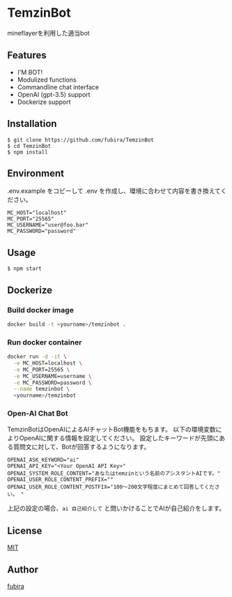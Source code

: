 TemzinBot
=========

mineflayerを利用した適当bot


## Features

  - I'M BOT!
  - Modulized functions
  - Commandline chat interface
  - OpenAI (gpt-3.5) support
  - Dockerize support

## Installation

    $ git clone https://github.com/fubira/TemzinBot
    $ cd TemzinBot
    $ npm install

## Environment

.env.example をコピーして .env を作成し、環境に合わせて内容を書き換えてください。

```
MC_HOST="localhost"
MC_PORT="25565"
MC_USERNAME="user@foo.bar"
MC_PASSWORD="password"
```

## Usage

    $ npm start


## Dockerize

### Build docker image

```bash
docker build -t <yourname>/temzinbot .
```

### Run docker container

```bash
docker run -d -it \
  -e MC_HOST=localhost \
  -e MC_PORT=25565 \
  -e MC_USERNAME=username \
  -e MC_PASSWORD=password \
  --name temzinbot \
  <yourname>/temzinbot
```

### Open-AI Chat Bot

TemzinBotはOpenAIによるAIチャットBot機能をもちます。
以下の環境変数によりOpenAIに関する情報を設定してください。
設定したキーワードが先頭にある質問文に対して、Botが回答するようになります。

```
OPENAI_ASK_KEYWORD="ai"
OPENAI_API_KEY="<Your OpenAI API Key>"
OPENAI_SYSTEM_ROLE_CONTENT="あなたはtemzinという名前のアシスタントAIです。"
OPENAI_USER_ROLE_CONTENT_PREFIX=""
OPENAI_USER_ROLE_CONTENT_POSTFIX="100～200文字程度にまとめて回答してください。 "
```

上記の設定の場合、`ai 自己紹介して` と問いかけることでAIが自己紹介をします。

## License

[MIT](https://github.com/fubira/TemzinBot/blob/master/LICENSE,md)

## Author

[fubira](https://github.com/fubira)
